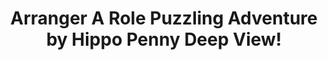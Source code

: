 ---
title: Arranger A Role Puzzling Adventure by Hippo Penny Deep View!
layout: scoredetail
permalink: /meta-score/arranger-a-role-puzzling-adventure
header:
  teaser: /assets/images/arranger-a-role-puzzling-adventure.jpg
  video:
    id: -BGuyIpUfdI
    provider: youtube
---